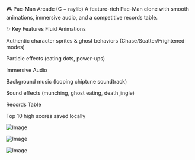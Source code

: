 🎮 Pac-Man Arcade (C + raylib)
A feature-rich Pac-Man clone with smooth animations, immersive audio, and a competitive records table.

✨ Key Features
Fluid Animations

Authentic character sprites & ghost behaviors (Chase/Scatter/Frightened modes)

Particle effects (eating dots, power-ups)

Immersive Audio

Background music (looping chiptune soundtrack)

Sound effects (munching, ghost eating, death jingle)

Records Table

Top 10 high scores saved locally

![Image](https://github.com/user-attachments/assets/57ac9c4a-0db9-4bb1-b4f8-baa7360e3ee1)

![Image](https://github.com/user-attachments/assets/674e18d6-e29f-4ff9-b9fb-82cadb6f49e0)

![Image](https://github.com/user-attachments/assets/adc3fa36-5814-44ed-bbd7-e92b6613b36f)
